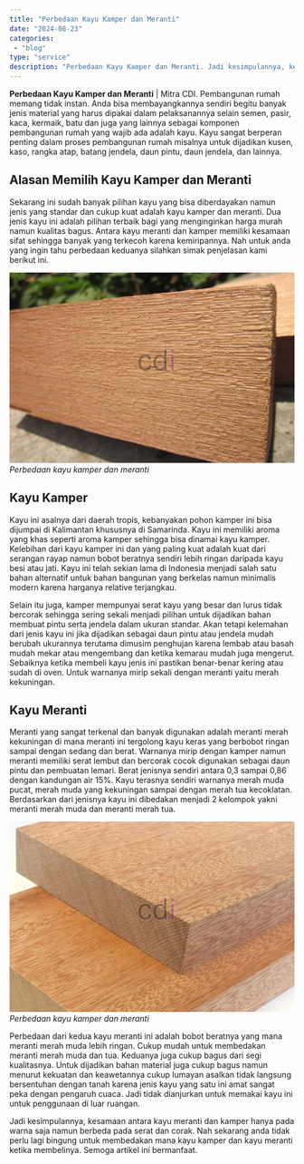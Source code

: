 ```yaml
---
title: "Perbedaan Kayu Kamper dan Meranti"
date: "2024-08-23"
categories:
 - "blog"
type: "service"
description: "Perbedaan Kayu Kamper dan Meranti. Jadi kesimpulannya, kesamaan antara kayu meranti dan kamper hanya pada warna saja namun berbeda pada serat dan corak. Nah..."
---
```


**Perbedaan Kayu Kamper dan Meranti** | Mitra CDI. Pembangunan rumah memang tidak instan. Anda bisa membayangkannya sendiri begitu banyak jenis material yang harus dipakai dalam pelaksanannya selain semen, pasir, kaca, kermaik, batu dan juga yang lainnya sebagai komponen pembangunan rumah yang wajib ada adalah kayu. Kayu sangat berperan penting dalam proses pembangunan rumah misalnya untuk dijadikan kusen, kaso, rangka atap, batang jendela, daun pintu, daun jendela, dan lainnya.

 ## Alasan Memilih Kayu Kamper dan Meranti

Sekarang ini sudah banyak pilihan kayu yang bisa diberdayakan namun jenis yang standar dan cukup kuat adalah kayu kamper dan meranti. Dua jenis kayu ini adalah pilihan terbaik bagi yang menginginkan harga murah namun kualitas bagus. Antara kayu meranti dan kamper memiliki kesamaan sifat sehingga banyak yang terkecoh karena kemiripannya. Nah untuk anda yang ingin tahu perbedaan keduanya silahkan simak penjelasan kami berikut ini.

![Perbedaan kayu kamper dan meranti](/images/blog/kayu-kamper-super.jpg)
*Perbedaan kayu kamper dan meranti*

 ## Kayu Kamper

Kayu ini asalnya dari daerah tropis, kebanyakan pohon kamper ini bisa dijumpai di Kalimantan khususnya di Samarinda. Kayu ini memiliki aroma yang khas seperti aroma kamper sehingga bisa dinamai kayu kamper. Kelebihan dari kayu kamper ini dan yang paling kuat adalah kuat dari serangan rayap namun bobot beratnya sendiri lebih ringan daripada kayu besi atau jati. Kayu ini telah sekian lama di Indonesia menjadi salah satu bahan alternatif untuk bahan bangunan yang berkelas namun minimalis modern karena harganya relative terjangkau.

Selain itu juga, kamper mempunyai serat kayu yang besar dan lurus tidak bercorak sehingga sering sekali menjadi pilihan untuk dijadikan bahan membuat pintu serta jendela dalam ukuran standar. Akan tetapi kelemahan dari jenis kayu ini jika dijadikan sebagai daun pintu atau jendela mudah berubah ukurannya terutama dimusim penghujan karena lembab atau basah mudah mekar atau mengembang dan ketika kemarau mudah juga mengerut. Sebaiknya ketika membeli kayu jenis ini pastikan benar-benar kering atau sudah di oven. Untuk warnanya mirip sekali dengan meranti yaitu merah kekuningan.

 ## Kayu Meranti

Meranti yang sangat terkenal dan banyak digunakan adalah meranti merah kekuningan di mana meranti ini tergolong kayu keras yang berbobot ringan sampai dengan sedang dan berat. Warnanya mirip dengan kamper namun meranti memiliki serat lembut dan bercorak cocok digunakan sebagai daun pintu dan pembuatan lemari. Berat jenisnya sendiri antara 0,3 sampai 0,86 dengan kandungan air 15%. Kayu terasnya sendiri warnanya merah muda pucat, merah muda yang kekuningan sampai dengan merah tua kecoklatan. Berdasarkan dari jenisnya kayu ini dibedakan menjadi 2 kelompok yakni meranti merah muda dan meranti merah tua.

![Perbedaan kayu kamper dan meranti](/images/blog/kayu-meranti-super.jpg)
*Perbedaan kayu kamper dan meranti*

Perbedaan dari kedua kayu meranti ini adalah bobot beratnya yang mana meranti merah muda lebih ringan. Cukup mudah untuk membedakan meranti merah muda dan tua. Keduanya juga cukup bagus dari segi kualitasnya. Untuk dijadikan bahan material juga cukup bagus namun menurut kekuatan dan keawetannya cukup lumayan asalkan tidak langsung bersentuhan dengan tanah karena jenis kayu yang satu ini amat sangat peka dengan pengaruh cuaca. Jadi tidak dianjurkan untuk memakai kayu ini untuk penggunaan di luar ruangan.

Jadi kesimpulannya, kesamaan antara kayu meranti dan kamper hanya pada warna saja namun berbeda pada serat dan corak. Nah sekarang anda tidak perlu lagi bingung untuk membedakan mana kayu kamper dan kayu meranti ketika membelinya. Semoga artikel ini bermanfaat.

